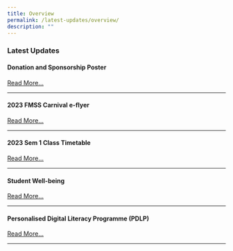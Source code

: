 ```yaml
---
title: Overview
permalink: /latest-updates/overview/
description: ""
---
```

### Latest Updates

#### Donation and Sponsorship Poster

[Read More...](https://staging.d1wp5xkpm2dbnc.amplifyapp.com/latest-updates/2023-sem1-class-timetable/)

* * *

#### 2023 FMSS Carnival e-flyer

[Read More...](https://staging.d1wp5xkpm2dbnc.amplifyapp.com/latest-updates/carnival-eflyer/)

* * *

#### 2023 Sem 1 Class Timetable

[Read More...](https://staging.d1wp5xkpm2dbnc.amplifyapp.com/latest-updates/2023-sem1-class-timetable/)

* * *

#### Student Well-being

[Read More...](https://staging.d1wp5xkpm2dbnc.amplifyapp.com/co-curriculum/student-well-being/overview/)

* * *

#### Personalised Digital Literacy Programme (PDLP)

[Read More...](https://staging.d1wp5xkpm2dbnc.amplifyapp.com/parents/personalised-digital-literacy/overview/)

* * *